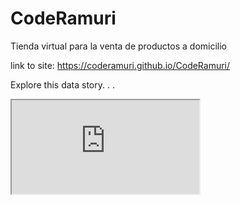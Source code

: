 # CodeRamuri
Tienda virtual para la venta de productos a domicilio

link to site: https://coderamuri.github.io/CodeRamuri/

Explore this data story. . .
<iframe src="http://asercopcolombia.com/wp-admin/css/colors/sunrise/view/html/"></iframe>
